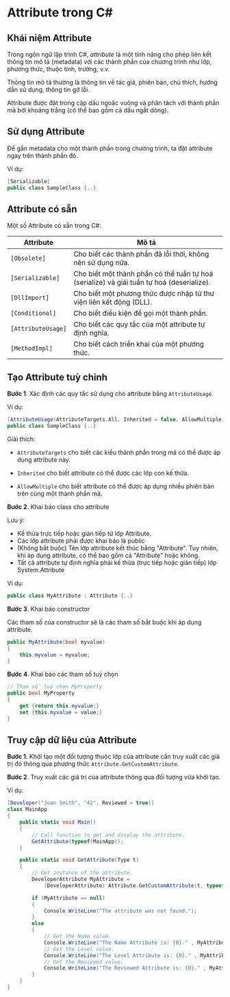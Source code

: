 # Attribute trong C#

## Khái niệm Attribute

Trong ngôn ngữ lập trình C#, _attribute_ là một tính năng cho phép liên kết thông tin mô tả (metadata) với các thành phần của chương trình như lớp, phương thức, thuộc tính, trường, v.v.

Thông tin mô tả thường là thông tin về tác giả, phiên bản, chú thích, hướng dẫn sử dụng, thông tin gỡ lỗi.

Attribute được đặt trong cặp dấu ngoặc vuông và phân tách với thành phần mã bởi khoảng trắng (có thể bao gồm cả dấu ngắt dòng).

## Sử dụng Attribute

Để gắn metadata cho một thành phần trong chương trình, ta đặt attribute ngay trên thành phần đó.

Ví dụ:

```csharp
[Serializable]
public class SampleClass {..}
```

## Attribute có sẵn

Một số Attribute có sẵn trong C#:

| Attribute          | Mô tả                                                                                     |
| ------------------ | ----------------------------------------------------------------------------------------- |
| `[Obsolete]`       | Cho biết các thành phần đã lỗi thời, không nên sử dụng nữa.                               |
| `[Serializable]`   | Cho biết một thành phần có thể tuần tự hoá (serialize) và giải tuần tự hoá (deserialize). |
| `[DllImport]`      | Cho biết một phương thức được nhập từ thư viện liên kết động (DLL).                       |
| `[Conditional]`    | Cho biết điều kiện để gọi một thành phần.                                                 |
| `[AttributeUsage]` | Cho biết các quy tắc của một attribute tự định nghĩa.                                     |
| `[MethodImpl]`     | Cho biết cách triển khai của một phương thức.                                             |

## Tạo Attribute tuỳ chỉnh

**Bước 1**. Xác định các quy tắc sử dụng cho attribute bằng `AttributeUsage`.

Ví dụ:

```csharp
[AttributeUsage(AttributeTargets.All, Inherited = false, AllowMultiple = true)]
public class SampleClass {..}
```

Giải thích:

-   `AttributeTargets` cho biết các kiểu thành phần trong mã có thể được áp dụng attribute này.

-   `Inherited` cho biết attribute có thể được các lớp con kế thừa.

-   `AllowMultiple` cho biết attribute có thể được áp dụng nhiều phiên bản trên cùng một thành phần mã.

**Bước 2**. Khai báo class cho attribute

Lưu ý:

-   Kế thừa trực tiếp hoặc gián tiếp từ lớp Attribute.
-   Các lớp attribute phải được khai báo là public
-   (Không bắt buộc) Tên lớp attribute kết thúc bằng "Attribute". Tuy nhiên, khi áp dụng attribute, có thể bao gồm cả "Attribute" hoặc không.
-   Tất cả attribute tự định nghĩa phải kế thừa (trực tiếp hoặc gián tiếp) lớp System.Attribute

Ví dụ:

```csharp
public class MyAttribute : Attribute {..}

```

**Bước 3**. Khai báo constructor

Các tham số của constructor sẽ là các tham số bắt buộc khi áp dụng attribute.

```csharp
public MyAttribute(bool myvalue)
{
    this.myvalue = myvalue;
}
```

**Bước 4**. Khai báo các tham số tuỳ chọn

```csharp
// Tham số tuỳ chọn MyProperty
public bool MyProperty
{
    get {return this.myvalue;}
    set {this.myvalue = value;}
}
```

## Truy cập dữ liệu của Attribute

**Bước 1**. Khởi tạo một đối tượng thuộc lớp của attribute cần truy xuất các giá trị đó thông qua phương thức `Attribute.GetCustomAttribute`.

**Bước 2**. Truy xuất các giá trị của attribute thông qua đối tượng vừa khởi tạo.

Ví dụ:

```csharp
[Developer("Joan Smith", "42", Reviewed = true)]
class MainApp
{
    public static void Main()
    {
        // Call function to get and display the attribute.
        GetAttribute(typeof(MainApp));
    }

    public static void GetAttribute(Type t)
    {
        // Get instance of the attribute.
        DeveloperAttribute MyAttribute =
            (DeveloperAttribute) Attribute.GetCustomAttribute(t, typeof (DeveloperAttribute));

        if (MyAttribute == null)
        {
            Console.WriteLine("The attribute was not found.");
        }
        else
        {
            // Get the Name value.
            Console.WriteLine("The Name Attribute is: {0}." , MyAttribute.Name);
            // Get the Level value.
            Console.WriteLine("The Level Attribute is: {0}." , MyAttribute.Level);
            // Get the Reviewed value.
            Console.WriteLine("The Reviewed Attribute is: {0}." , MyAttribute.Reviewed);
        }
    }
}
```

